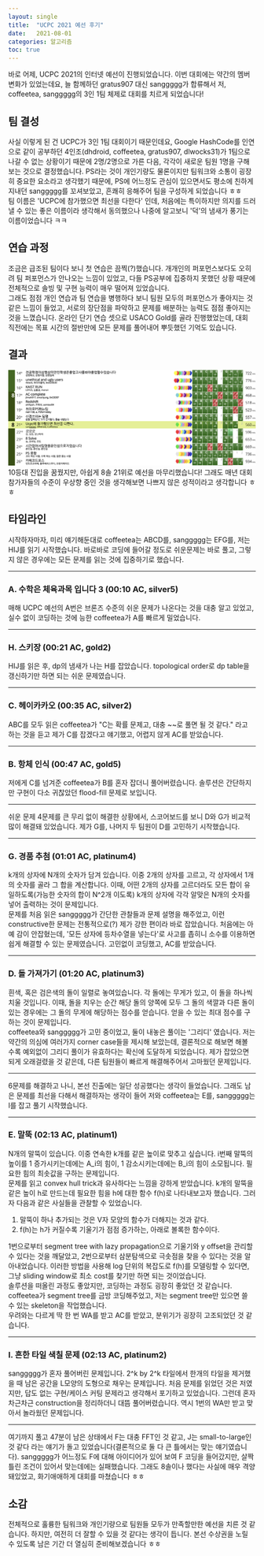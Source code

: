 ```yaml
---
layout: single
title:  "UCPC 2021 예선 후기"
date:   2021-08-01
categories: 알고리즘
toc: true
---
```




바로 어제, UCPC 2021의 인터넷 예선이 진행되었습니다. 이번 대회에는 약간의 멤버 변화가 있었는데요, 늘 함께하던 gratus907 대신 sanggggg가 합류해서 저, coffeetea, sanggggg의 3인 1팀 체제로 대회를 치르게 되었습니다!  

## 팀 결성
사실 이렇게 된 건 UCPC가 3인 1팀 대회이기 때문인데요, Google HashCode를 인연으로 같이 공부하던 4인조(dhdroid, coffeetea, gratus907, dlwocks31)가 1팀으로 나갈 수 없는 상황이기 때문에 2명/2명으로 가른 다음, 각각이 새로운 팀원 1명을 구해보는 것으로 결정했습니다.  PS라는 것이 개인기량도 물론이지만 팀워크와 소통이 굉장히 중요한 요소라고 생각했기 때문에, PS에 어느정도 관심이 있으면서도 평소에 친하게 지내던 sanggggg를 꼬셔보았고, 흔쾌히 응해주어 팀을 구성하게 되었습니다 ㅎㅎ   
팀 이름은 'UCPC에 참가했으면 최선을 다한다' 인데, 처음에는 특이하지만 의지를 드러낼 수 있는 좋은 이름이라 생각해서 동의했으나 나중에 알고보니 '덕'의 냄새가 풍기는 이름이었습니다 ㅋㅋ


## 연습 과정
조금은 급조된 팀이다 보니 첫 연습은 끔찍(?)했습니다. 개개인의 퍼포먼스보다도 오히려 팀 퍼포먼스가 안나오는 느낌이 있었고, 다들 PS공부에 집중하지 못했던 상황 때문에 전체적으로 솔빙 및 구현 능력이 매우 떨어져 있었습니다.   
그래도 점점 개인 연습과 팀 연습을 병행하다 보니 팀원 모두의 퍼포먼스가 좋아지는 것 같은 느낌이 들었고, 서로의 장단점을 파악하고 문제를 배분하는 능력도 점점 좋아지는 것을 느꼈습니다. 온라인 단기 연습 셋으로 USACO Gold를 골라 진행했었는데, 대회 직전에는 목표 시간의 절반만에 모든 문제를 풀어내어 뿌듯했던 기억도 있습니다.

## 결과
![result](/assets/images/210805/result.png)  
10등대 진입을 꿈꿨지만, 아쉽게 8솔 21위로 예선을 마무리했습니다! 그래도 매년 대회 참가자들의 수준이 우상향 중인 것을 생각해보면 나쁘지 않은 성적이라고 생각합니다 ㅎㅎ

## 타임라인
시작하자마자, 미리 얘기해둔대로 coffeetea는 ABCD를, sanggggg는 EFG를, 저는 HIJ를 읽기 시작했습니다. 바로바로 코딩에 들어갈 정도로 쉬운문제는 바로 풀고, 그렇지 않은 경우에는 모든 문제를 읽는 것에 집중하기로 했습니다.    

---

### A. 수학은 체육과목 입니다 3 (00:10 AC, silver5)
매해 UCPC 예선의 A번은 브론즈 수준의 쉬운 문제가 나온다는 것을 대충 알고 있었고, 실수 없이 코딩하는 것에 능한 coffeetea가 A를 빠르게 밀었습니다.

---

### H. 스키장 (00:21 AC, gold2)
HIJ를 읽은 후, dp의 냄새가 나는 H를 잡았습니다. topological order로 dp table을 갱신하기만 하면 되는 쉬운 문제였습니다.  

---

### C. 헤이카카오 (00:35 AC, silver2)
ABC를 모두 읽은 coffeetea가 "C는 확률 문제고, 대충 ~~로 풀면 될 것 같다." 라고 하는 것을 듣고 제가 C를 잡겠다고 얘기했고, 어렵지 않게 AC를 받았습니다. 

---

### B. 항체 인식 (00:47 AC, gold5)
저에게 C를 넘겨준 coffeetea가 B를 혼자 잡더니 풀어버렸습니다. 솔루션은 간단하지만 구현이 다소 귀찮았던 flood-fill 문제로 보입니다.

---

쉬운 문제 4문제를 큰 무리 없이 해결한 상황에서, 스코어보드를 보니 D와 G가 비교적 많이 해결돼 있었습니다. 제가 G를, 나머지 두 팀원이 D를 고민하기 시작했습니다.

--- 

### G. 경품 추첨 (01:01 AC, platinum4)
k개의 상자에 N개의 숫자가 담겨 있습니다. 이중 2개의 상자를 고르고, 각 상자에서 1개의 숫자를 골라 그 합을 계산합니다. 이때, 어떤 2개의 상자를 고르더라도 모든 합이 유일하도록(가능한 숫자의 합이 N^2개 이도록) k개의 상자에 각각 알맞은 N개의 숫자를 넣어 출력하는 것이 문제입니다.  
문제를 처음 읽은 sanggggg가 간단한 관찰들과 문제 설명을 해주었고, 이런 constructive한 문제는 전통적으로(?) 제가 강한 편이라 바로 잡았습니다. 처음에는 아예 감이 안잡혔는데, '모든 상자에 등차수열을 넣는다'로 사고를 좁히니 소수를 이용하면 쉽게 해결할 
수 있는 문제였습니다. 고민없이 코딩했고, AC를 받았습니다.

---

### D. 돌 가져가기 (01:20 AC, platinum3)
흰색, 혹은 검은색의 돌이 일렬로 놓여있습니다. 각 돌에는 무게가 있고, 이 돌을 하나씩 치울 것입니다. 이때, 돌을 치우는 순간 해당 돌의 양쪽에 모두 그 돌의 색깔과 다른 돌이 있는 경우에는 그 돌의 무게에 해당하는 점수를 얻습니다. 얻을 수 있는 최대 점수를 구하는 것이 문제입니다.  
coffeetea와 sanggggg가 고민 중이었고, 둘이 내놓은 풀이는 '그리디' 였습니다. 저는 약간의 의심에 여러가지 corner case들을 제시해 보았는데, 결론적으로 해보면 해볼 수록 예외없이 그리디 풀이가 유효하다는 확신에 도달하게 되었습니다. 제가 잡았으면 되게 오래걸렸을 것 같은데, 다른 팀원들이 빠르게 해결해주어서 고마웠던 문제입니다.

---

6문제를 해결하고 나니, 본선 진출에는 일단 성공했다는 생각이 들었습니다. 그래도 남은 문제를 최선을 다해서 해결하자는 생각이 들어 저와 coffeetea는 E를, sanggggg는 I를 잡고 풀기 시작했습니다.

---

### E. 말뚝 (02:13 AC, platinum1)
N개의 말뚝이 있습니다. 이중 연속한 k개를 같은 높이로 맞추고 싶습니다. i번째 말뚝의 높이를 1 증가시키는데에는 A_i의 힘이, 1 감소시키는데에는 B_i의 힘이 소모됩니다. 필요한 힘의 최솟값을 구하는 문제입니다.  
문제를 읽고 convex hull trick과 유사하다는 느낌을 강하게 받았습니다. k개의 말뚝을 같은 높이 h로 만드는데 필요한 힘을 h에 대한 함수 f(h)로 나타내보고자 했습니다. 그러자 다음과 같은 사실들을 관찰할 수 있었습니다.

1. 말뚝이 하나 추가되는 것은 V자 모양의 함수가 더해지는 것과 같다.
2. f(h)는 h가 커질수록 기울기가 점점 증가하는, 아래로 볼록한 함수이다.

1번으로부터 segment tree with lazy propagation으로 기울기와 y offset을 관리할 수 있다는 것을 깨달았고, 2번으로부터 삼분탐색으로 극솟점을 찾을 수 있다는 것을 알아내었습니다.  이러한 방법을 사용해 log 단위의 복잡도로 f(h)를 모델링할 수 있다면, 그냥 sliding window로 최소 cost를 찾기만 하면 되는 것이었습니다.  
솔루션을 떠올린 과정도 좋았지만, 코딩하는 과정도 굉장히 좋았던 것 같습니다. coffeetea가 segment tree를 금방 코딩해주었고, 저는 segment tree만 있으면 쓸 수 있는 skeleton을 작업했습니다.  
우려와는 다르게 딱 한 번 WA를 받고 AC를 받았고, 분위기가 굉장히 고조되었던 것 같습니다.

---

### I. 흔한 타일 색칠 문제 (02:13 AC, platinum2)
sanggggg가 혼자 풀어버린 문제입니다. 2^k by 2^k 타일에서 한개의 타일을 제거했을 때 남은 공간을 L모양의 도형으로 채우는 문제입니다. 처음 문제를 읽었던 것은 저였지만, 답도 없는 구현/케이스 커팅 문제라고 생각해서 포기하고 있었습니다. 그런데 혼자 차근차근 construction을 정리하더니 대뜸 풀어버렸습니다. 역시 1번의 WA만 받고 맞아서 놀라웠던 문제입니다.

---

여기까지 풀고 47분이 남은 상태에서 F는 대충 FFT인 것 같고, J는 small-to-large인 것 같다 라는 얘기가 돌고 있었습니다(결론적으로 둘 다 큰 틀에서는 맞는 얘기였습니다). sanggggg가 어느정도 F에 대해 아이디어가 있어 보여 F 코딩을 들어갔지만, 살짝 틀린 조건이 있어서 맞는데에는 실패했습니다. 그래도 8솔이나 했다는 사실에 매우 격양돼있었고, 화기애애하게 대회를 마쳤습니다 ㅎㅎ

## 소감
전체적으로 훌륭한 팀워크와 개인기량으로 팀원들 모두가 만족할만한 예선을 치른 것 같습니다. 하지만, 여전히 더 잘할 수 있을 것 같다는 생각이 듭니다. 본선 수상권을 노릴 수 있도록 남은 기간 더 열심히 준비해보겠습니다 ㅎㅎ
